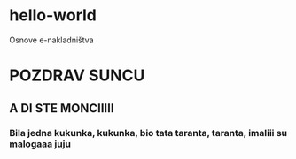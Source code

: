 # hello-world
Osnove e-nakladništva

# POZDRAV SUNCU

## A DI STE MONCIIIII

### Bila jedna kukunka, kukunka, bio tata taranta, taranta, imaliii su malogaaa juju
